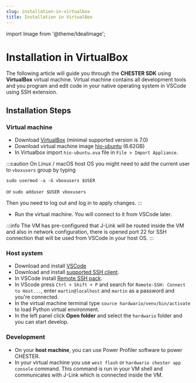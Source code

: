 ```yaml
---
slug: installation-in-virtualbox
title: Installation in VirtualBox
---
```

import Image from '@theme/IdealImage';

# Installation in VirtualBox

The following article will guide you through the **CHESTER SDK** using **VirtualBox** virtual machine. Virtual machine contains all development tools and you program and edit code in your native operating system in VSCode using SSH extension.

## Installation Steps

### Virtual machine
- Download [VirtualBox](https://www.virtualbox.org/wiki/Downloads) (minimal supported version is 7.0)
- Download virtual machine image [hio-ubuntu](https://drive.google.com/file/d/1KpT_-cdA4LOhBEV7FfmNybCIZTgsyOii/view?usp=sharing) (6.62GB)
- In Virtualbox import `hio-ubuntu.ova` file in `File > Import Appliance`.

:::caution
On Linux / macOS host OS you might need to add the current user to `vboxusers` group by typing

```
sudo usermod -a -G vboxusers $USER
```

or `sudo adduser $USER vboxusers`

Then you need to log out and log in to apply changes.
:::

- Run the virtual machine. You will connect to it from VSCode later.

:::info
The VM has pre-configured that J-Link will be routed inside the VM and also in network configuration, there is opened port 22 for SSH connection that will be used from VSCode in your host OS.
:::

### Host system
- Download and install [VSCode](https://code.visualstudio.com/download)
- Download and install [supported SSH client](https://code.visualstudio.com/docs/remote/troubleshooting#_installing-a-supported-ssh-client).
- In VSCode install [Remote SSH pack](https://marketplace.visualstudio.com/items?itemName=ms-vscode-remote.vscode-remote-extensionpack).
- In VScode press `Ctrl + Shift + P` and search for `Remote-SSH: Connect to Host...`, enter `martin@localhost` and `martin` as a password and you're connected.
- In the virtual machine terminal type `source hardwario/venv/bin/activate` to load Python virtual environment.
- In the left panel click **Open folder** and select the `hardwario` folder and you can start develop.

### Development

- On your **host machine**, you can use Power Profiler software to power CHESTER.
- In your virtual machine you use `west flash` or `hardwario chester app console` command. This command is run in your VM shell and communicates with J-Link which is connected inside the VM.


